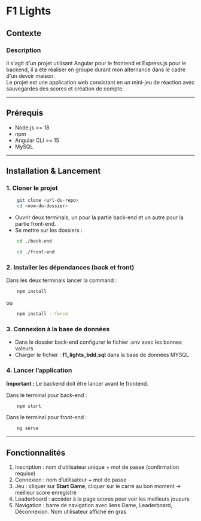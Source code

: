 # F1 Lights

## Contexte

### Description
Il s'agit d'un projet utilisant Angular pour le frontend et Express.js pour le backend, il a été réaliser en groupe durant mon alternance dans le cadre d'un devoir maison.\
Le projet est une application web consistant en un mini-jeu de réaction avec sauvegardes des scores et création de compte.

---

## Prérequis

- Node.js >= 18
- npm
- Angular CLI >= 15
- MySQL

---

## Installation & Lancement

### 1. Cloner le projet
```bash
    git clone <url-du-repo>
    cd <nom-du-dossier>
```

- Ouvrir deux terminals, un pour la partie back-end et un autre pour la partie front-end.
- Se mettre sur les dossiers :
```bash
    cd ./back-end
```
```bash
    cd ./front-end
```

### 2. Installer les dépendances (back et front)
Dans les deux terminals lancer la command :
```bash
    npm install
```
ou
```bash
    npm install --force
```

### 3. Connexion à la base de données
- Dans le dossier back-end configurer le fichier .env avec les bonnes valeurs
- Charger le fichier : **f1_lights_bdd.sql** dans la base de données MYSQL

### 4. Lancer l’application
**Important :** Le backend doit être lancer avant le frontend.

Dans le terminal pour back-end :
```bash
    npm start
```

Dans le terminal pour front-end :
```bash
    ng serve
```

---

## Fonctionnalités
1. Inscription : nom d’utilisateur unique + mot de passe (confirmation requise)
2. Connexion : nom d’utilisateur + mot de passe
3. Jeu : cliquer sur **Start Game**, cliquer sur le carré au bon moment → meilleur score enregistré
4. Leaderboard : accéder à la page scores pour voir les meilleurs joueurs
5. Navigation : barre de navigation avec liens Game, Leaderboard, Déconnexion. Nom utilisateur affiché en gras
